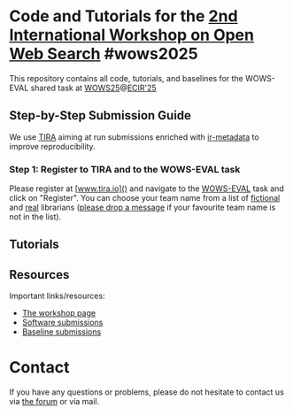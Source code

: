# Code and Tutorials for the [2nd International Workshop on Open Web Search](https://opensearchfoundation.org/en/events-osf/wows2025) #wows2025

This repository contains all code, tutorials, and baselines for the WOWS-EVAL shared task at [WOWS25](https://opensearchfoundation.org/en/events-osf/wows2025/)@[ECIR'25](https://ecir2025.eu/)

## Step-by-Step Submission Guide

We use [TIRA](https://www.tira.io) aiming at run submissions enriched with [ir-metadata](https://www.ir-metadata.org/) to improve reproducibility.

### Step 1: Register to TIRA and to the WOWS-EVAL task

Please register at [www.tira.io]() and navigate to the [WOWS-EVAL](https://www.tira.io/task-overview/wows-eval/) task and click on "Register". You can choose your team name from a list of [fictional](https://en.wikipedia.org/wiki/Category:Fictional_librarians) and [real](https://en.wikipedia.org/wiki/List_of_librarians) librarians ([please drop a message](#contact) if your favourite team name is not in the list).


## Tutorials


## Resources

Important links/resources:
- [The workshop page](https://opensearchfoundation.org/en/events-osf/wows2025)
- [Software submissions](https://www.tira.io/task-overview/workshop-on-open-web-search/)
- [Baseline submissions](https://github.com/OpenWebSearch/wows-code/tree/main/ecir25/baselines)

# Contact

If you have any questions or problems, please do not hesitate to contact us via [the forum](https://www.tira.io/t/the-forum-for-the-2nd-international-workshop-on-open-web-search-wows2025) or via mail.

